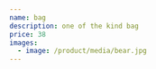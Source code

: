 ```yaml
---
name: bag
description: one of the kind bag
price: 38
images:
  - image: /product/media/bear.jpg
---
```

